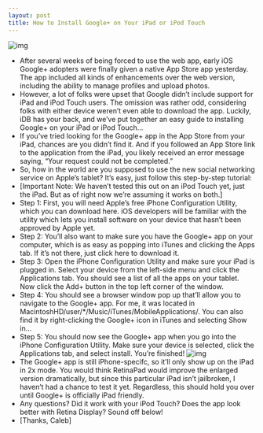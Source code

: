 ```yaml
---
layout: post
title: How to Install Google+ on Your iPad or iPod Touch
---
```

![img](http://media.idownloadblog.com/wp-content/uploads/2011/07/google-plus-ipad.jpeg)
* After several weeks of being forced to use the web app, early iOS Google+ adopters were finally given a native App Store app yesterday. The app included all kinds of enhancements over the web version, including the ability to manage profiles and upload photos.
* However, a lot of folks were upset that Google didn’t include support for iPad and iPod Touch users. The omission was rather odd, considering folks with either device weren’t even able to download the app. Luckily, iDB has your back, and we’ve put together an easy guide to installing Google+ on your iPad or iPod Touch…
* If you’ve tried looking for the Google+ app in the App Store from your iPad, chances are you didn’t find it. And if you followed an App Store link to the application from the iPad, you likely received an error message saying, “Your request could not be completed.”
* So, how in the world are you supposed to use the new social networking service on Apple’s tablet? It’s easy, just follow this step-by-step tutorial:
* [Important Note: We haven’t tested this out on an iPod Touch yet, just the iPad. But as of right now we’re assuming it works on both.]
* Step 1: First, you will need Apple’s free iPhone Configuration Utility, which you can download here. iOS developers will be familiar with the utility which lets you install software on your device that hasn’t been approved by Apple yet.
* Step 2: You’ll also want to make sure you have the Google+ app on your computer, which is as easy as popping into iTunes and clicking the Apps tab. If it’s not there, just click here to download it.
* Step 3: Open the iPhone Configuration Utility and make sure your iPad is plugged in. Select your device from the left-side menu and click the Applications tab. You should see a list of all the apps on your tablet. Now click the Add+ button in the top left corner of the window.
* Step 4: You should see a browser window pop up that’ll allow you to navigate to the Google+ app. For me, it was located in MacintoshHD/user/*/Music/iTunes/MobileApplications/. You can also find it by right-clicking the Google+ icon in iTunes and selecting Show in…
* Step 5: You should now see the Google+ app when you go into the iPhone Configuration Utility. Make sure your device is selected, click the Applications tab, and select install. You’re finished!
![img](http://media.idownloadblog.com/wp-content/uploads/2011/07/google-plus-on-ipad.jpeg)
* The Google+ app is still iPhone-specifc, so it’ll only show up on the iPad in 2x mode. You would think RetinaPad would improve the enlarged version dramatically, but since this particular iPad isn’t jailbroken, I haven’t had a chance to test it yet. Regardless, this should hold you over until Google+ is officially iPad friendly.
* Any questions? Did it work with your iPod Touch? Does the app look better with Retina Display? Sound off below!
* [Thanks, Caleb]

